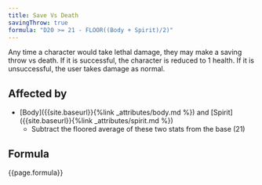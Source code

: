 ```yaml
---
title: Save Vs Death
savingThrow: true
formula: "D20 >= 21 - FLOOR((Body + Spirit)/2)"
---
```

Any time a character would take lethal damage, they may make a saving throw vs death. If it is successful, the character is reduced to 1 health. If it is unsuccessful, the user takes damage as normal.

## Affected by
- [Body]({{site.baseurl}}{%link _attributes/body.md %}) and [Spirit]({{site.baseurl}}{%link _attributes/spirit.md %})
  - Subtract the floored average of these two stats from the base (21)

## Formula
{{page.formula}}
